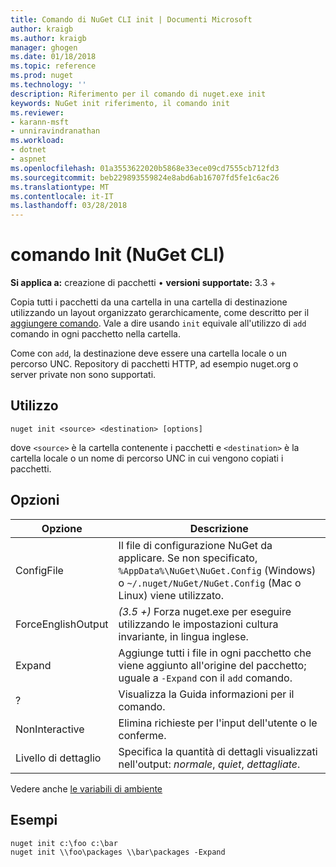 ```yaml
---
title: Comando di NuGet CLI init | Documenti Microsoft
author: kraigb
ms.author: kraigb
manager: ghogen
ms.date: 01/18/2018
ms.topic: reference
ms.prod: nuget
ms.technology: ''
description: Riferimento per il comando di nuget.exe init
keywords: NuGet init riferimento, il comando init
ms.reviewer:
- karann-msft
- unniravindranathan
ms.workload:
- dotnet
- aspnet
ms.openlocfilehash: 01a3553622020b5868e33ece09cd7555cb712fd3
ms.sourcegitcommit: beb229893559824e8abd6ab16707fd5fe1c6ac26
ms.translationtype: MT
ms.contentlocale: it-IT
ms.lasthandoff: 03/28/2018
---
```

# <a name="init-command-nuget-cli"></a>comando Init (NuGet CLI)

**Si applica a:** creazione di pacchetti &bullet; **versioni supportate:** 3.3 +

Copia tutti i pacchetti da una cartella in una cartella di destinazione utilizzando un layout organizzato gerarchicamente, come descritto per il [aggiungere comando](cli-ref-add.md). Vale a dire usando `init` equivale all'utilizzo di `add` comando in ogni pacchetto nella cartella.

Come con `add`, la destinazione deve essere una cartella locale o un percorso UNC. Repository di pacchetti HTTP, ad esempio nuget.org o server private non sono supportati.

## <a name="usage"></a>Utilizzo

```cli
nuget init <source> <destination> [options]
```

dove `<source>` è la cartella contenente i pacchetti e `<destination>` è la cartella locale o un nome di percorso UNC in cui vengono copiati i pacchetti.

## <a name="options"></a>Opzioni

| Opzione | Descrizione |
| --- | --- |
| ConfigFile | Il file di configurazione NuGet da applicare. Se non specificato, `%AppData%\NuGet\NuGet.Config` (Windows) o `~/.nuget/NuGet/NuGet.Config` (Mac o Linux) viene utilizzato.|
| ForceEnglishOutput | *(3.5 +)*  Forza nuget.exe per eseguire utilizzando le impostazioni cultura invariante, in lingua inglese. |
| Expand | Aggiunge tutti i file in ogni pacchetto che viene aggiunto all'origine del pacchetto; uguale a `-Expand` con il `add` comando. |
| ? | Visualizza la Guida informazioni per il comando. |
| NonInteractive | Elimina richieste per l'input dell'utente o le conferme. |
| Livello di dettaglio | Specifica la quantità di dettagli visualizzati nell'output: *normale*, *quiet*, *dettagliate*. |

Vedere anche [le variabili di ambiente](cli-ref-environment-variables.md)

## <a name="examples"></a>Esempi

```cli
nuget init c:\foo c:\bar
nuget init \\foo\packages \\bar\packages -Expand
```
